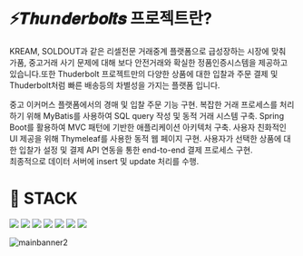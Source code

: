 
# ⚡𝑻𝒉𝙪𝙣𝒅𝒆𝙧𝒃𝝄𝒍𝒕𝒔 프로젝트란?
KREAM, SOLDOUT과 같은 리셀전문 거래중계 플랫폼으로 급성장하는 시장에 맞춰 가품, 중고거래 사기 문제에 대해 보다 안전거래와 확실한 정품인증시스템을 제공하고 있습니다.또한 Thuderbolt 프로젝트만의 다양한 상품에 대한 입찰과 주문 결제 및  Thuderbolt처럼 빠른 배송등의 차별성을 가지는 플랫폼 입니다.<br>

중고 이커머스 플랫폼에서의 경매 및 입찰 주문 기능 구현.
복잡한 거래 프로세스를 처리하기 위해 MyBatis를 사용하여 SQL query 작성 및 동적 거래 시스템 구축.
Spring Boot를 활용하여 MVC 패턴에 기반한 애플리케이션 아키텍처 구축.
사용자 친화적인 UI 제공을 위해 Thymeleaf를 사용한 동적 웹 페이지 구현.
사용자가 선택한 상품에 대한 입찰가 설정 및 결제 API 연동을 통한 end-to-end 결제 프로세스 구현.  
최종적으로 데이터 서버에 insert 및 update 처리를 수행.


# 🌻 STACK
<img src="https://img.shields.io/badge/HTML-E34F26?style=flat-square&logo=HTML5&logoColor=white"/> <img src="https://img.shields.io/badge/CSS-8CA1AF?style=flat-square&logo=CSS&logoColor=white"/> <img src="https://img.shields.io/badge/JAVASCRIPT-FFCD00?style=flat-square&logo=JAVASCRIPT&logoColor=white"/>
<img src="https://img.shields.io/badge/SPRING-00BCB4?style=flat-square&logo=SPRING&logoColor=white"/> <img src="https://img.shields.io/badge/JAVA-E34F26?style=flat-square&logo=JAVA&logoColor=white"/> <img src="https://img.shields.io/badge/mybatis-EA4AAA?style=flat-square&logo=mybatis&logoColor=white"/> <img src="https://img.shields.io/badge/thymeleaf-005F0F?style=flat-square&logo=thymeleaf&logoColor=white"/>


![mainbanner2](https://user-images.githubusercontent.com/120998460/229054183-664b9309-e66b-4e82-b51b-228b8a214a70.png)






